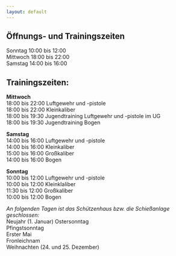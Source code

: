 ```yaml
---
layout: default
---  
```

## Öffnungs- und Trainingszeiten  

Sonntag 10:00 bis 12:00  
Mittwoch 18:00 bis 22:00    
Samstag 14:00 bis 16:00    
  
## Trainingszeiten:  
__Mittwoch__  
18:00 bis 22:00 Luftgewehr und -pistole  
18:00 bis 22:00 Kleinkaliber  
18:00 bis 19:30 Jugendtraining Luftgewehr und -pistole  im UG  
18:00 bis 19:30 Jugendtraining Bogen   

__Samstag__  
14:00 bis 16:00 Luftgewehr und -pistole  
14:00 bis 16:00 Kleinkaliber  
15:00 bis 16:00 Großkaliber   
14:00 bis 16:00 Bogen  

__Sonntag__  
10:00 bis 12:00 Luftgewehr und -pistole   
10:00 bis 12:00 Kleinklaliber   
11:30 bis 12:00 Großkaliber   
10:00 bis 12:00 Bogen  
  
_An folgenden Tagen ist das Schützenhaus bzw. die Schießanlage geschlossen:_  
Neujahr (1. Januar)
Ostersonntag  
Pfingstsonntag  
Erster Mai  
Fronleichnam  
Weihnachten (24. und 25. Dezember) 
